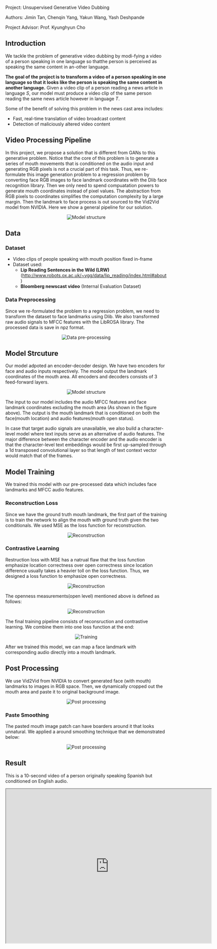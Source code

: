 
Project: Unsupervised Generative Video Dubbing

Authors: Jimin Tan, Chenqin Yang, Yakun Wang, Yash Deshpande

Project Advisor:  Prof. Kyunghyun Cho

## Introduction
We tackle the problem of generative video dubbing by modi-fying a video of a person speaking in one language so thatthe person is perceived as speaking the same content in an-other language.

**The goal of the project is to transform a video of a person speaking in one language so that it looks like the person is speaking the same content in another language.**
Given a video clip of a person reading a news article in language *S*, our model must produce a video clip of the same person reading the same news article however in language *T*.

Some of the benefit of solving this problem in the news cast area includes:
- Fast, real-time translation of video broadcast content
- Detection of maliciously altered video content


## Video Processing Pipeline
In this project, we propose a solution that is different from GANs to this generative problem. Notice that the core of this problem is to generate a series of mouth movements that is conditioned on the audio input and generating RGB pixels is not a crucial part of this task. Thus, we re-formulate this image generation problem to a regression problem by converting face RGB images to face landmark coordinates with the Dlib face recognition library. Then we only need to spend compuatation powers to generate mouth coordinates instead of pixel values. The abstraction from RGB pixels to coordinates simplifies the computation complexity by a large margin. Then the landmark to face process is out sourced to the Vid2Vid model from NVIDIA. Here we show a general pipeline for our solution.

<div style="text-align: center;">
<img src="assets/overall_structure.pdf" alt="Model structure" style="zoom:100%;" align="middle"/>
</div>  

## Data

### Dataset

- Video clips of people speaking with mouth position fixed in-frame
- Dataset used:
	- **Lip Reading Sentences in the Wild (LRW)** 
(http://www.robots.ox.ac.uk/~vgg/data/lip_reading/index.html#about)
	- **Bloomberg newscast video** (Internal Evaluation Dataset)

### Data Preprocessing
Since we re-formulated the problem to a regression problem, we need to transform the dataset to face landmarks using Dlib. We also transformed raw audio signals to MFCC features with the LibROSA library. The processed data is save in npz format.

<div style="text-align: center;">
<img src="assets/data_processing.pdf" alt="Data pre-processing" style="zoom:100%;" align="middle"/>
</div>  

## Model Strcuture
Our model adpoted an encoder-decoder design. We have two encoders for face and audio inputs respectively. The model output the landmark coordinates of the mouth area. All encoders and decoders consists of 3 feed-forward layers.

<div style="text-align: center;">
<img src="assets/model.pdf" alt="Model structure" style="zoom:100%;" align="middle"/>
</div>  

The input to our model includes the audio MFCC features and face landmark coordinates excluding the mouth area (As shown in the figure above). The output is the mouth landmark that is conditioned on both the face(mouth location) and audio features(mouth open status). 

In case that target audio signals are unavailable, we also build a character-level model where text inputs serve as an alternative of audio features. The major difference between the character encoder and the audio encoder is that the character-level text embeddings would be first up-sampled through a 1d transposed convolutional layer so that length of text context vector would match that of the frames.

## Model Training
We trained this model with our pre-processed data which includes face landmarks and MFCC audio features.

### Reconstruction Loss
Since we have the ground truth mouth landmark, the first part of the training is to train the network to align the mouth with ground truth given the two conditionals. We used MSE as the loss function for reconstruction.

<div style="text-align: center;">
<img src="assets/reconstruction.pdf" alt="Reconstruction" style="zoom:100%;" align="middle"/>
</div>  

### Contrastive Learning
Restruction loss with MSE has a natrual flaw that the loss function emphasize location correctness over open correctness since location difference usually takes a heavier toll on the loss function. Thus, we designed a loss function to emphasize open correctness. 

<div style="text-align: center;">
<img src="assets/loss_function_2.pdf" alt="Reconstruction" style="zoom:100%;" align="middle"/>
</div>  

The openness measurements(open level) mentioned above is defined as follows:

<div style="text-align: center;">
<img src="assets/loss_function.pdf" alt="Reconstruction" style="zoom:100%;" align="middle"/>
</div>  

The final training pipeline consists of reconsruction and contrastive learning. We combine them into one loss function at the end:

<div style="text-align: center;">
<img src="assets/training_graph.pdf" alt="Training" style="zoom:100%;" align="middle"/>
</div>  

After we trained this model, we can map a face landmark with corresponding audio directly into a mouth landmark.

## Post Processing

We use Vid2Vid from NVIDIA to convert generated face (with mouth) landmarks to images in RGB space. Then, we dynamically cropped out the mouth area and paste it to original background image.

<div style="text-align: center;">
<img src="assets/post_processing.pdf" alt="Post processing" style="zoom:100%;" align="middle"/>
</div>  

### Paste Smoothing 
The pasted mouth image patch can have boarders around it that looks unnatural. We applied a around smoothing technique that we demonstrated below:

<div style="text-align: center;">
<img src="assets/smoothing.pdf" alt="Post processing" style="zoom:100%;" align="middle"/>
</div> 


## Result

This is a 10-second video of a person originally speaking Spanish but conditioned on English audio.

<iframe src="https://drive.google.com/file/d/1tVfDd0cn6nh4w_KBQi8AXc8L8gQHuuhj/preview" width="640" height="480"></iframe>